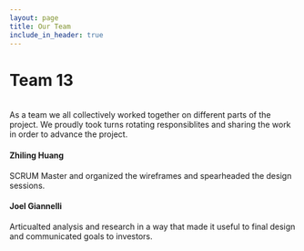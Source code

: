 ```yaml
---
layout: page
title: Our Team
include_in_header: true
---
```

	

# Team 13
<br>
As a team we all collectively worked together on different parts of the project. We proudly took turns rotating responsiblites and sharing the work in order to advance the project.


#### Zhiling Huang
SCRUM Master and organized the wireframes and spearheaded the design sessions.


#### Joel Giannelli
Articualted analysis and research in a way that made it useful to final design and communicated goals to investors.

